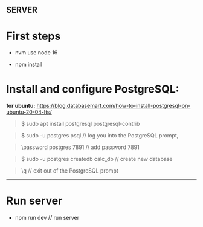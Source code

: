 ## SERVER

# First steps

- nvm use node 16

- npm install

# Install and configure PostgreSQL:

**for ubuntu:** https://blog.databasemart.com/how-to-install-postgresql-on-ubuntu-20-04-lts/

> $ sudo apt install postgresql postgresql-contrib

> $ sudo -u postgres psql // log you into the PostgreSQL prompt,

> \password postgres 7891 // add password 7891

> $ sudo -u postgres createdb calc_db // create new database

> \\q // exit out of the PostgreSQL prompt

---

# Run server

- npm run dev // run server
